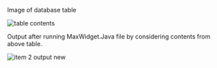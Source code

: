 Image of database table

![table contents](https://cloud.githubusercontent.com/assets/22802531/24832987/7917ea52-1c82-11e7-8455-d18791ca4e35.JPG)

Output after running MaxWidget.Java file by considering contents from above table.

![item 2 output new](https://cloud.githubusercontent.com/assets/22802531/24832993/9588b234-1c82-11e7-9039-ca02b305f549.JPG)
